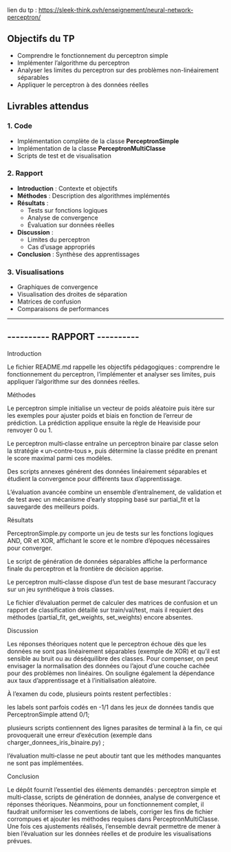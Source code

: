 lien du tp : https://sleek-think.ovh/enseignement/neural-network-perceptron/ 

## Objectifs du TP

- Comprendre le fonctionnement du perceptron simple  
- Implémenter l’algorithme du perceptron  
- Analyser les limites du perceptron sur des problèmes non-linéairement séparables  
- Appliquer le perceptron à des données réelles  

## Livrables attendus

### 1. Code

- Implémentation complète de la classe **PerceptronSimple**  
- Implémentation de la classe **PerceptronMultiClasse**  
- Scripts de test et de visualisation  

### 2. Rapport

- **Introduction** : Contexte et objectifs  
- **Méthodes** : Description des algorithmes implémentés  
- **Résultats** :  
  - Tests sur fonctions logiques  
  - Analyse de convergence  
  - Évaluation sur données réelles  
- **Discussion** :  
  - Limites du perceptron  
  - Cas d’usage appropriés  
- **Conclusion** : Synthèse des apprentissages  

### 3. Visualisations

- Graphiques de convergence  
- Visualisation des droites de séparation  
- Matrices de confusion  
- Comparaisons de performances  

-----------------------------
---------- RAPPORT ----------
-----------------------------
Introduction

Le fichier README.md rappelle les objectifs pédagogiques : comprendre le fonctionnement du perceptron, l’implémenter et analyser ses limites, puis appliquer l’algorithme sur des données réelles.

Méthodes

Le perceptron simple initialise un vecteur de poids aléatoire puis itère sur les exemples pour ajuster poids et biais en fonction de l’erreur de prédiction.
La prédiction applique ensuite la règle de Heaviside pour renvoyer 0 ou 1.

Le perceptron multi‑classe entraîne un perceptron binaire par classe selon la stratégie « un‑contre‑tous », puis détermine la classe prédite en prenant le score maximal parmi ces modèles.

Des scripts annexes générent des données linéairement séparables et étudient la convergence pour différents taux d’apprentissage.

L’évaluation avancée combine un ensemble d’entraînement, de validation et de test avec un mécanisme d’early stopping basé sur partial_fit et la sauvegarde des meilleurs poids.

Résultats

PerceptronSimple.py comporte un jeu de tests sur les fonctions logiques AND, OR et XOR, affichant le score et le nombre d’époques nécessaires pour converger.

Le script de génération de données séparables affiche la performance finale du perceptron et la frontière de décision apprise.

Le perceptron multi‑classe dispose d’un test de base mesurant l’accuracy sur un jeu synthétique à trois classes.

Le fichier d’évaluation permet de calculer des matrices de confusion et un rapport de classification détaillé sur train/val/test, mais il requiert des méthodes (partial_fit, get_weights, set_weights) encore absentes.

Discussion

Les réponses théoriques notent que le perceptron échoue dès que les données ne sont pas linéairement séparables (exemple de XOR) et qu’il est sensible au bruit ou au déséquilibre des classes. Pour compenser, on peut envisager la normalisation des données ou l’ajout d’une couche cachée pour des problèmes non linéaires. On souligne également la dépendance aux taux d’apprentissage et à l’initialisation aléatoire.

À l’examen du code, plusieurs points restent perfectibles :

les labels sont parfois codés en -1/1 dans les jeux de données tandis que PerceptronSimple attend 0/1;

plusieurs scripts contiennent des lignes parasites de terminal à la fin, ce qui provoquerait une erreur d’exécution (exemple dans charger_donnees_iris_binaire.py) ;

l’évaluation multi‑classe ne peut aboutir tant que les méthodes manquantes ne sont pas implémentées.

Conclusion

Le dépôt fournit l’essentiel des éléments demandés : perceptron simple et multi‑classe, scripts de génération de données, analyse de convergence et réponses théoriques. Néanmoins, pour un fonctionnement complet, il faudrait uniformiser les conventions de labels, corriger les fins de fichier corrompues et ajouter les méthodes requises dans PerceptronMultiClasse. Une fois ces ajustements réalisés, l’ensemble devrait permettre de mener à bien l’évaluation sur les données réelles et de produire les visualisations prévues.



